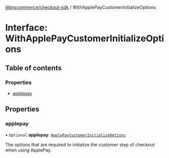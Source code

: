 [@bigcommerce/checkout-sdk](../README.md) / WithApplePayCustomerInitializeOptions

# Interface: WithApplePayCustomerInitializeOptions

## Table of contents

### Properties

- [applepay](WithApplePayCustomerInitializeOptions.md#applepay)

## Properties

### applepay

• `Optional` **applepay**: [`ApplePayCustomerInitializeOptions`](ApplePayCustomerInitializeOptions.md)

The options that are required to initialize the customer step of checkout
when using ApplePay.
